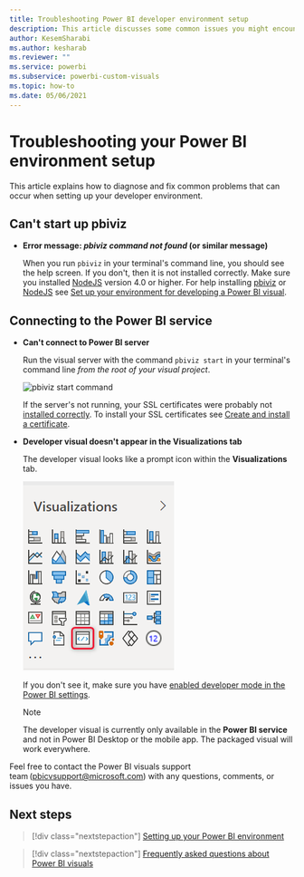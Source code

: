 ```yaml
---
title: Troubleshooting Power BI developer environment setup
description: This article discusses some common issues you might encounter when developing or creating a custom Power BI visual.
author: KesemSharabi
ms.author: kesharab
ms.reviewer: ""
ms.service: powerbi
ms.subservice: powerbi-custom-visuals
ms.topic: how-to
ms.date: 05/06/2021
---
```


# Troubleshooting your Power BI environment setup

This article explains how to diagnose and fix common problems that can occur when setting up your developer environment.

## Can't start up pbiviz

* **Error message: *pbiviz command not found* (or similar message)**

    When you run `pbiviz` in your terminal's command line, you should see the help screen. If you don't, then it is not installed correctly. Make sure you installed [NodeJS](environment-setup.md#install-nodejs) version 4.0 or higher.
    For help installing [pbiviz](environment-setup.md#install-pbiviz) or [NodeJS](environment-setup.md#install-nodejs) see [Set up your environment for developing a Power BI visual](environment-setup.md).

## Connecting to the Power BI service

* **Can't connect to Power BI server**

    Run the visual server with the command `pbiviz start` in your terminal's command line *from the root of your visual project*.

    ![pbiviz start command](media/power-bi-custom-visuals-troubleshoot/powerbi-start-visual.png)

    If the server's not running, your SSL certificates were probably not [installed correctly](environment-setup.md#create-and-install-a-certificate). To install your SSL certificates see [Create and install a certificate](environment-setup.md#create-and-install-a-certificate).

* **Developer visual doesn't appear in the Visualizations tab**

    The developer visual looks like a prompt icon within the **Visualizations** tab.

    ![Visual selection](media/power-bi-custom-visuals-troubleshoot/powerbi-developer-visual-selection.png)

    If you don't see it, make sure you have [enabled developer mode in the Power BI settings](environment-setup.md#set-up-power-bi-service-for-developing-a-visual).

    > [!NOTE]
    > The developer visual is currently only available in the **Power BI service** and not in Power BI Desktop or the mobile app. The packaged visual will work everywhere.

Feel free to contact the Power BI visuals support team (pbicvsupport@microsoft.com) with any questions, comments, or issues you have.

## Next steps

>[!div class="nextstepaction"]
>[Setting up your Power BI environment](environment-setup.md)

>[!div class="nextstepaction"]
>[Frequently asked questions about Power BI visuals](power-bi-custom-visuals-faq.yml#organizational-power-bi-visuals)
